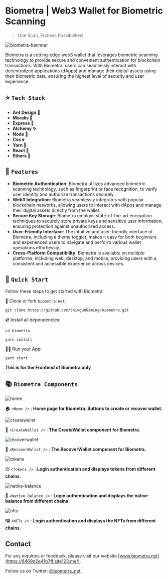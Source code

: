 # Biometra | Web3 Wallet for Biometric Scanning

> One Scan, Endless Possibilities!

![biometra-bannner](https://github.com/ShivgunGaming/biometra.net/assets/102505925/179994e2-0fd7-4d72-b146-3b7943ea9d19)

Biometra is a cutting-edge web3 wallet that leverages biometric scanning technology to provide secure and convenient authentication for blockchain transactions. With Biometra, users can seamlessly interact with decentralized applications (dApps) and manage their digital assets using their biometric data, ensuring the highest level of security and user experience.

## ⭐️ `Tech Stack`

- **Ant Design 🧙**
- **Moralis 🌠**
- **Express 📜**
- **Alchemy ✨**
- **Node 🧪**
- **Css 💀**
- **Yarn 🍺**
- **React 🍷**
- **Ethers 🔮**

## 🧰 `Features`

- **Biometric Authentication**: Biometra utilizes advanced biometric scanning technology, such as fingerprint or face recognition, to verify user identity and authorize transactions securely.
- **Web3 Integration**: Biometra seamlessly integrates with popular blockchain networks, allowing users to interact with dApps and manage their digital assets directly from the wallet.
- **Secure Key Storage**: Biometra employs state-of-the-art encryption techniques to securely store private keys and sensitive user information, ensuring protection against unauthorized access.
- **User-Friendly Interface**: The intuitive and user-friendly interface of Biometra, including a theme toggler, makes it easy for both beginners and experienced users to navigate and perform various wallet operations effortlessly.
- **Cross-Platform Compatibility**: Biometra is available on multiple platforms, including web, desktop, and mobile, providing users with a consistent and accessible experience across devices.

## 🚀 `Quick Start`

Follow these steps to get started with Biometra:

📄 Clone or fork `biometra.net`:
```
git clone https://github.com/ShivgunGaming/biometra.git
```
💿 Install all dependencies:
``` 
cd biometra 
```
``` 
yarn install 
```

🚴‍♂️ Run your App:
``` 
yarn start 
```

**This is for the Frontend of Biometra only**

## 📚 `Biometra Components`

![home](https://github.com/ShivgunGaming/biometra.net/assets/102505925/18de7fdd-b23c-465e-9191-d004d3cc7f89)

🏠 `<Home />` : **Home page for Biometra. Buttons to create or recover wallet.**

![createwallet](https://github.com/ShivgunGaming/biometra.net/assets/102505925/043ce33e-64fe-45d3-afc7-f3cf8d6efbe3)

🐉 `<CreateWallet />` : **The CreateWallet component for Biometra.**

![recoverwallet](https://github.com/ShivgunGaming/biometra.net/assets/102505925/6fe6d219-71b5-4995-8c01-9f0648f74da5)

🔎 `<RecoverWallet />` : **The RecoverWallet component for Biometra.**

![tokens](https://github.com/ShivgunGaming/biometra.net/assets/102505925/00e42492-08a5-4f53-8ec4-b2b9432b5cac)

🟡 `<Tokens />` : **Login authentication and displays tokens from different chains.**

![native-balance](https://github.com/ShivgunGaming/biometra.net/assets/102505925/89dd6578-474b-4639-9435-b88588b81e09)

💸 `<Native Balance />` : **Login authentication and displays the native balance from different chains.**

![nfts](https://github.com/ShivgunGaming/biometra.net/assets/102505925/14c5a71c-4f55-4836-9463-fece708b78cb)

🖼️ `<NFTs />` : **Login authentication and displays the NFTs from different chains.**

## Contact

For any inquiries or feedback, please visit our website [www.biometra.net](https://6469d2e41b7ff.site123.me/).

Follow us on Twitter: [@biometra_net](https://twitter.com/biometra_net).
